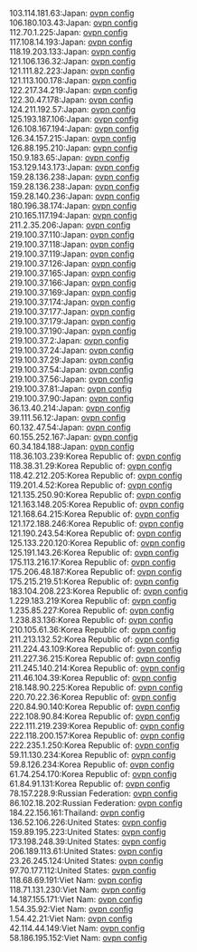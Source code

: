 103.114.181.63:Japan: [ovpn config](vpn/103_114_181_63.ovpn)  
106.180.103.43:Japan: [ovpn config](vpn/106_180_103_43.ovpn)  
112.70.1.225:Japan: [ovpn config](vpn/112_70_1_225.ovpn)  
117.108.14.193:Japan: [ovpn config](vpn/117_108_14_193.ovpn)  
118.19.203.133:Japan: [ovpn config](vpn/118_19_203_133.ovpn)  
121.106.136.32:Japan: [ovpn config](vpn/121_106_136_32.ovpn)  
121.111.82.223:Japan: [ovpn config](vpn/121_111_82_223.ovpn)  
121.113.100.178:Japan: [ovpn config](vpn/121_113_100_178.ovpn)  
122.217.34.219:Japan: [ovpn config](vpn/122_217_34_219.ovpn)  
122.30.47.178:Japan: [ovpn config](vpn/122_30_47_178.ovpn)  
124.211.192.57:Japan: [ovpn config](vpn/124_211_192_57.ovpn)  
125.193.187.106:Japan: [ovpn config](vpn/125_193_187_106.ovpn)  
126.108.167.194:Japan: [ovpn config](vpn/126_108_167_194.ovpn)  
126.34.157.215:Japan: [ovpn config](vpn/126_34_157_215.ovpn)  
126.88.195.210:Japan: [ovpn config](vpn/126_88_195_210.ovpn)  
150.9.183.65:Japan: [ovpn config](vpn/150_9_183_65.ovpn)  
153.129.143.173:Japan: [ovpn config](vpn/153_129_143_173.ovpn)  
159.28.136.238:Japan: [ovpn config](vpn/159_28_136_238.ovpn)  
159.28.136.238:Japan: [ovpn config](vpn/159_28_136_238.ovpn)  
159.28.140.236:Japan: [ovpn config](vpn/159_28_140_236.ovpn)  
180.196.38.174:Japan: [ovpn config](vpn/180_196_38_174.ovpn)  
210.165.117.194:Japan: [ovpn config](vpn/210_165_117_194.ovpn)  
211.2.35.206:Japan: [ovpn config](vpn/211_2_35_206.ovpn)  
219.100.37.110:Japan: [ovpn config](vpn/219_100_37_110.ovpn)  
219.100.37.118:Japan: [ovpn config](vpn/219_100_37_118.ovpn)  
219.100.37.119:Japan: [ovpn config](vpn/219_100_37_119.ovpn)  
219.100.37.126:Japan: [ovpn config](vpn/219_100_37_126.ovpn)  
219.100.37.165:Japan: [ovpn config](vpn/219_100_37_165.ovpn)  
219.100.37.166:Japan: [ovpn config](vpn/219_100_37_166.ovpn)  
219.100.37.169:Japan: [ovpn config](vpn/219_100_37_169.ovpn)  
219.100.37.174:Japan: [ovpn config](vpn/219_100_37_174.ovpn)  
219.100.37.177:Japan: [ovpn config](vpn/219_100_37_177.ovpn)  
219.100.37.179:Japan: [ovpn config](vpn/219_100_37_179.ovpn)  
219.100.37.190:Japan: [ovpn config](vpn/219_100_37_190.ovpn)  
219.100.37.2:Japan: [ovpn config](vpn/219_100_37_2.ovpn)  
219.100.37.24:Japan: [ovpn config](vpn/219_100_37_24.ovpn)  
219.100.37.29:Japan: [ovpn config](vpn/219_100_37_29.ovpn)  
219.100.37.54:Japan: [ovpn config](vpn/219_100_37_54.ovpn)  
219.100.37.56:Japan: [ovpn config](vpn/219_100_37_56.ovpn)  
219.100.37.81:Japan: [ovpn config](vpn/219_100_37_81.ovpn)  
219.100.37.90:Japan: [ovpn config](vpn/219_100_37_90.ovpn)  
36.13.40.214:Japan: [ovpn config](vpn/36_13_40_214.ovpn)  
39.111.56.12:Japan: [ovpn config](vpn/39_111_56_12.ovpn)  
60.132.47.54:Japan: [ovpn config](vpn/60_132_47_54.ovpn)  
60.155.252.167:Japan: [ovpn config](vpn/60_155_252_167.ovpn)  
60.34.184.188:Japan: [ovpn config](vpn/60_34_184_188.ovpn)  
118.36.103.239:Korea Republic of: [ovpn config](vpn/118_36_103_239.ovpn)  
118.38.31.29:Korea Republic of: [ovpn config](vpn/118_38_31_29.ovpn)  
118.42.212.205:Korea Republic of: [ovpn config](vpn/118_42_212_205.ovpn)  
119.201.4.52:Korea Republic of: [ovpn config](vpn/119_201_4_52.ovpn)  
121.135.250.90:Korea Republic of: [ovpn config](vpn/121_135_250_90.ovpn)  
121.163.148.205:Korea Republic of: [ovpn config](vpn/121_163_148_205.ovpn)  
121.168.64.215:Korea Republic of: [ovpn config](vpn/121_168_64_215.ovpn)  
121.172.188.246:Korea Republic of: [ovpn config](vpn/121_172_188_246.ovpn)  
121.190.243.54:Korea Republic of: [ovpn config](vpn/121_190_243_54.ovpn)  
125.133.220.120:Korea Republic of: [ovpn config](vpn/125_133_220_120.ovpn)  
125.191.143.26:Korea Republic of: [ovpn config](vpn/125_191_143_26.ovpn)  
175.113.216.17:Korea Republic of: [ovpn config](vpn/175_113_216_17.ovpn)  
175.206.48.187:Korea Republic of: [ovpn config](vpn/175_206_48_187.ovpn)  
175.215.219.51:Korea Republic of: [ovpn config](vpn/175_215_219_51.ovpn)  
183.104.208.223:Korea Republic of: [ovpn config](vpn/183_104_208_223.ovpn)  
1.229.183.219:Korea Republic of: [ovpn config](vpn/1_229_183_219.ovpn)  
1.235.85.227:Korea Republic of: [ovpn config](vpn/1_235_85_227.ovpn)  
1.238.83.136:Korea Republic of: [ovpn config](vpn/1_238_83_136.ovpn)  
210.105.61.36:Korea Republic of: [ovpn config](vpn/210_105_61_36.ovpn)  
211.213.132.52:Korea Republic of: [ovpn config](vpn/211_213_132_52.ovpn)  
211.224.43.109:Korea Republic of: [ovpn config](vpn/211_224_43_109.ovpn)  
211.227.36.215:Korea Republic of: [ovpn config](vpn/211_227_36_215.ovpn)  
211.245.140.214:Korea Republic of: [ovpn config](vpn/211_245_140_214.ovpn)  
211.46.104.39:Korea Republic of: [ovpn config](vpn/211_46_104_39.ovpn)  
218.148.90.225:Korea Republic of: [ovpn config](vpn/218_148_90_225.ovpn)  
220.70.22.36:Korea Republic of: [ovpn config](vpn/220_70_22_36.ovpn)  
220.84.90.140:Korea Republic of: [ovpn config](vpn/220_84_90_140.ovpn)  
222.108.90.84:Korea Republic of: [ovpn config](vpn/222_108_90_84.ovpn)  
222.111.219.239:Korea Republic of: [ovpn config](vpn/222_111_219_239.ovpn)  
222.118.200.157:Korea Republic of: [ovpn config](vpn/222_118_200_157.ovpn)  
222.235.1.250:Korea Republic of: [ovpn config](vpn/222_235_1_250.ovpn)  
59.11.130.234:Korea Republic of: [ovpn config](vpn/59_11_130_234.ovpn)  
59.8.126.234:Korea Republic of: [ovpn config](vpn/59_8_126_234.ovpn)  
61.74.254.170:Korea Republic of: [ovpn config](vpn/61_74_254_170.ovpn)  
61.84.91.131:Korea Republic of: [ovpn config](vpn/61_84_91_131.ovpn)  
78.157.228.9:Russian Federation: [ovpn config](vpn/78_157_228_9.ovpn)  
86.102.18.202:Russian Federation: [ovpn config](vpn/86_102_18_202.ovpn)  
184.22.156.161:Thailand: [ovpn config](vpn/184_22_156_161.ovpn)  
136.52.106.226:United States: [ovpn config](vpn/136_52_106_226.ovpn)  
159.89.195.223:United States: [ovpn config](vpn/159_89_195_223.ovpn)  
173.198.248.39:United States: [ovpn config](vpn/173_198_248_39.ovpn)  
206.189.113.61:United States: [ovpn config](vpn/206_189_113_61.ovpn)  
23.26.245.124:United States: [ovpn config](vpn/23_26_245_124.ovpn)  
97.70.177.112:United States: [ovpn config](vpn/97_70_177_112.ovpn)  
118.68.69.191:Viet Nam: [ovpn config](vpn/118_68_69_191.ovpn)  
118.71.131.230:Viet Nam: [ovpn config](vpn/118_71_131_230.ovpn)  
14.187.155.171:Viet Nam: [ovpn config](vpn/14_187_155_171.ovpn)  
1.54.35.92:Viet Nam: [ovpn config](vpn/1_54_35_92.ovpn)  
1.54.42.21:Viet Nam: [ovpn config](vpn/1_54_42_21.ovpn)  
42.114.44.149:Viet Nam: [ovpn config](vpn/42_114_44_149.ovpn)  
58.186.195.152:Viet Nam: [ovpn config](vpn/58_186_195_152.ovpn)  
